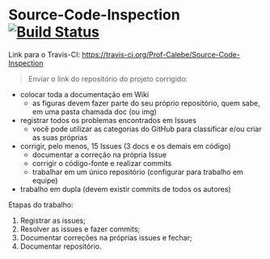 Source-Code-Inspection [![Build Status](https://travis-ci.org/Prof-Calebe/Source-Code-Inspection.svg?branch=master)](https://travis-ci.org/Prof-Calebe/Source-Code-Inspection)
======================

Link para o Travis-CI: https://travis-ci.org/Prof-Calebe/Source-Code-Inspection

> Enviar o link do repositório do projeto corrigido:

* colocar toda a documentação em Wiki
  * as figuras devem fazer parte do seu próprio repositório, quem sabe, em uma pasta chamada doc (ou img)
* registrar todos os problemas encontrados em Issues
  * você pode utilizar as categorias do GitHub para classificar e/ou criar as suas próprias
* corrigir, pelo menos, 15 Issues (3 docs e os demais em código)
  * documentar a correção na própria Issue
  * corrigir o código-fonte e realizar commits
  * trabalhar em um único repositório (configurar para trabalho em equipe)
* trabalho em dupla (devem existir commits de todos os autores)

Etapas do trabalho:
1. Registrar as issues;
2. Resolver as issues e fazer commits;
3. Documentar correções na próprias issues e fechar;
4. Documentar repositório.
